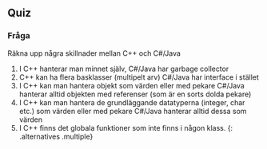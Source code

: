## Quiz

### Fråga 

Räkna upp några skillnader mellan C++ och C#/Java
1. I C++ hanterar man minnet själv, C#/Java har garbage collector
2. C++ kan ha flera basklasser (multipelt arv)
   C#/Java har interface i stället
3. I C++ kan man hantera objekt som värden eller med pekare
   C#/Java hanterar alltid objekten med referenser (som är en sorts dolda pekare)
4. I C++ kan man hantera de grundläggande datatyperna (integer, char etc.) som värden eller med pekare
   C#/Java hanterar alltid dessa som värden
5. I C++ finns det globala funktioner som inte finns i någon klass.
{: .alternatives .multiple}